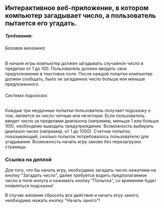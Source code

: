 <h2>Интерактивное веб-приложение, в котором компьютер загадывает число, а пользователь пытается его угадать.</h2>

<h5>Требования:</h5>

<h6>Базовая механика:</h6>
В начале игры компьютер должен загадывать случайное число в пределах от 1 до 100.
Пользователь должен вводить свое предположение в текстовое поле.
После каждой попытки компьютер должен сообщать, было ли загаданное число больше или меньше предложенного.

<h6>Система подсказок:</h6>
Каждые три неудачные попытки пользователь получает подсказку о том, является ли число четным или нечетным.
Если пользователь введет число за пределами диапазона (например, меньше 1 или больше 100), необходимо выводить предупреждение.
Возможность выбирать диапазон чисел (например, от 1 до 1000).
Счетчик попыток, показывающий, сколько попыток потребовалось пользователю для угадывания.
Возможность начать игру заново без перезагрузки страницы.

<br/>


<h3><a>Ссылка на деплой</a></h3>

Для того, что бы начать игру, необходимо загадать число нажатием на кнопку "Загадать число", далее требуется водить предполагаемое число в поле инпута и нажимать кнопку "Попытка", со временем будет появляться подсказки! 

В случае желания сбросить все действия и начать игру заного, необходимо нажать кнопку "Начать заного"!
